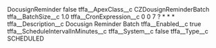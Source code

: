 <?xml version="1.0" encoding="UTF-8"?>
<CustomMetadata xmlns="http://soap.sforce.com/2006/04/metadata" xmlns:xsi="http://www.w3.org/2001/XMLSchema-instance" xmlns:xsd="http://www.w3.org/2001/XMLSchema">
    <label>DocusignReminder</label>
    <protected>false</protected>
    <values>
        <field>tffa__ApexClass__c</field>
        <value xsi:type="xsd:string">CZDousignReminderBatch</value>
    </values>
    <values>
        <field>tffa__BatchSize__c</field>
        <value xsi:type="xsd:double">1.0</value>
    </values>
    <values>
        <field>tffa__CronExpression__c</field>
        <value xsi:type="xsd:string">0 0 7 ? * * *</value>
    </values>
    <values>
        <field>tffa__Description__c</field>
        <value xsi:type="xsd:string">Docusign Reminder Batch</value>
    </values>
    <values>
        <field>tffa__Enabled__c</field>
        <value xsi:type="xsd:boolean">true</value>
    </values>
    <values>
        <field>tffa__ScheduleIntervalInMinutes__c</field>
        <value xsi:nil="true"/>
    </values>
    <values>
        <field>tffa__System__c</field>
        <value xsi:type="xsd:boolean">false</value>
    </values>
    <values>
        <field>tffa__Type__c</field>
        <value xsi:type="xsd:string">SCHEDULED</value>
    </values>
</CustomMetadata>
